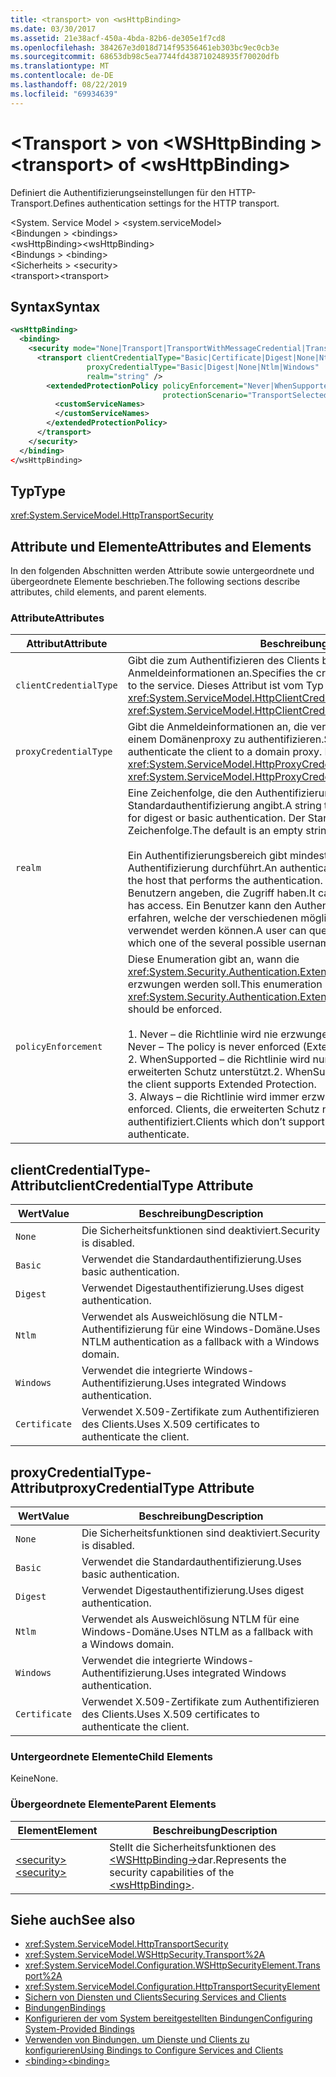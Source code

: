 ```yaml
---
title: <transport> von <wsHttpBinding>
ms.date: 03/30/2017
ms.assetid: 21e38acf-450a-4bda-82b6-de305e1f7cd8
ms.openlocfilehash: 384267e3d018d714f95356461eb303bc9ec0cb3e
ms.sourcegitcommit: 68653db98c5ea7744fd438710248935f70020dfb
ms.translationtype: MT
ms.contentlocale: de-DE
ms.lasthandoff: 08/22/2019
ms.locfileid: "69934639"
---
```

# <a name="transport-of-wshttpbinding"></a><span data-ttu-id="0964b-102">\<Transport > von \<WSHttpBinding ></span><span class="sxs-lookup"><span data-stu-id="0964b-102">\<transport> of \<wsHttpBinding></span></span>

<span data-ttu-id="0964b-103">Definiert die Authentifizierungseinstellungen für den HTTP-Transport.</span><span class="sxs-lookup"><span data-stu-id="0964b-103">Defines authentication settings for the HTTP transport.</span></span>

<span data-ttu-id="0964b-104">\<System. Service Model > </span><span class="sxs-lookup"><span data-stu-id="0964b-104">\<system.serviceModel></span></span>\
<span data-ttu-id="0964b-105">\<Bindungen > </span><span class="sxs-lookup"><span data-stu-id="0964b-105">\<bindings></span></span>\
<span data-ttu-id="0964b-106">\<wsHttpBinding></span><span class="sxs-lookup"><span data-stu-id="0964b-106">\<wsHttpBinding></span></span>\
<span data-ttu-id="0964b-107">\<Bindungs > </span><span class="sxs-lookup"><span data-stu-id="0964b-107">\<binding></span></span>\
<span data-ttu-id="0964b-108">\<Sicherheits > </span><span class="sxs-lookup"><span data-stu-id="0964b-108">\<security></span></span>\
<span data-ttu-id="0964b-109">\<transport></span><span class="sxs-lookup"><span data-stu-id="0964b-109">\<transport></span></span>

## <a name="syntax"></a><span data-ttu-id="0964b-110">Syntax</span><span class="sxs-lookup"><span data-stu-id="0964b-110">Syntax</span></span>

```xml
<wsHttpBinding>
  <binding>
    <security mode="None|Transport|TransportWithMessageCredential|TransportCredentialOnly">
      <transport clientCredentialType="Basic|Certificate|Digest|None|Ntlm|Windows"
                 proxyCredentialType="Basic|Digest|None|Ntlm|Windows"
                 realm="string" />
        <extendedProtectionPolicy policyEnforcement="Never|WhenSupported|Always"
                                  protectionScenario="TransportSelected|TrustedProxy">
          <customServiceNames>
          </customServiceNames>
        </extendedProtectionPolicy>
      </transport>
    </security>
  </binding>
</wsHttpBinding>
```

## <a name="type"></a><span data-ttu-id="0964b-111">Typ</span><span class="sxs-lookup"><span data-stu-id="0964b-111">Type</span></span>

<xref:System.ServiceModel.HttpTransportSecurity>

## <a name="attributes-and-elements"></a><span data-ttu-id="0964b-112">Attribute und Elemente</span><span class="sxs-lookup"><span data-stu-id="0964b-112">Attributes and Elements</span></span>

<span data-ttu-id="0964b-113">In den folgenden Abschnitten werden Attribute sowie untergeordnete und übergeordnete Elemente beschrieben.</span><span class="sxs-lookup"><span data-stu-id="0964b-113">The following sections describe attributes, child elements, and parent elements.</span></span>

### <a name="attributes"></a><span data-ttu-id="0964b-114">Attribute</span><span class="sxs-lookup"><span data-stu-id="0964b-114">Attributes</span></span>

|<span data-ttu-id="0964b-115">Attribut</span><span class="sxs-lookup"><span data-stu-id="0964b-115">Attribute</span></span>|<span data-ttu-id="0964b-116">Beschreibung</span><span class="sxs-lookup"><span data-stu-id="0964b-116">Description</span></span>|
|---------------|-----------------|
|`clientCredentialType`|<span data-ttu-id="0964b-117">Gibt die zum Authentifizieren des Clients beim Dienst verwendeten Anmeldeinformationen an.</span><span class="sxs-lookup"><span data-stu-id="0964b-117">Specifies the credential used to authenticate the client to the service.</span></span> <span data-ttu-id="0964b-118">Dieses Attribut ist vom Typ <xref:System.ServiceModel.HttpClientCredentialType>.</span><span class="sxs-lookup"><span data-stu-id="0964b-118">This attribute is of type <xref:System.ServiceModel.HttpClientCredentialType>.</span></span>|
|`proxyCredentialType`|<span data-ttu-id="0964b-119">Gibt die Anmeldeinformationen an, die verwendet werden, um den Client bei einem Domänenproxy zu authentifizieren.</span><span class="sxs-lookup"><span data-stu-id="0964b-119">Specifies the credential used to authenticate the client to a domain proxy.</span></span> <span data-ttu-id="0964b-120">Dieses Attribut ist vom Typ <xref:System.ServiceModel.HttpProxyCredentialType>.</span><span class="sxs-lookup"><span data-stu-id="0964b-120">This attribute is of type <xref:System.ServiceModel.HttpProxyCredentialType>.</span></span>|
|`realm`|<span data-ttu-id="0964b-121">Eine Zeichenfolge, die den Authentifizierungsbereich für die Hashwert- oder Standardauthentifizierung angibt.</span><span class="sxs-lookup"><span data-stu-id="0964b-121">A string that specifies the authentication realm for digest or basic authentication.</span></span> <span data-ttu-id="0964b-122">Der Standardwert ist eine leere Zeichenfolge.</span><span class="sxs-lookup"><span data-stu-id="0964b-122">The default is an empty string.</span></span><br /><br /> <span data-ttu-id="0964b-123">Ein Authentifizierungsbereich gibt mindestens den Namen des Hosts an, der die Authentifizierung durchführt.</span><span class="sxs-lookup"><span data-stu-id="0964b-123">An authentication realm specifies at least the name of the host that performs the authentication.</span></span> <span data-ttu-id="0964b-124">Er kann auch eine Auflistung von Benutzern angeben, die Zugriff haben.</span><span class="sxs-lookup"><span data-stu-id="0964b-124">It can also specify a collection of users that has access.</span></span> <span data-ttu-id="0964b-125">Ein Benutzer kann den Authentifizierungsbereich abfragen, um zu erfahren, welche der verschiedenen möglichen Benutzernamen und Kennwörter verwendet werden können.</span><span class="sxs-lookup"><span data-stu-id="0964b-125">A user can query the authentication realm to ascertain which one of the several possible usernames and passwords can be used.</span></span>|
|`policyEnforcement`|<span data-ttu-id="0964b-126">Diese Enumeration gibt an, wann die <xref:System.Security.Authentication.ExtendedProtection.ExtendedProtectionPolicy> erzwungen werden soll.</span><span class="sxs-lookup"><span data-stu-id="0964b-126">This enumeration specifies when the <xref:System.Security.Authentication.ExtendedProtection.ExtendedProtectionPolicy> should be enforced.</span></span><br /><br /> <span data-ttu-id="0964b-127">1.  Never – die Richtlinie wird nie erzwungen (erweiterter Schutz ist deaktiviert).</span><span class="sxs-lookup"><span data-stu-id="0964b-127">1.  Never – The policy is never enforced (Extended Protection is disabled).</span></span><br /><span data-ttu-id="0964b-128">2.  WhenSupported – die Richtlinie wird nur erzwungen, wenn der Client erweiterten Schutz unterstützt.</span><span class="sxs-lookup"><span data-stu-id="0964b-128">2.  WhenSupported – The policy is enforced only if the client supports Extended Protection.</span></span><br /><span data-ttu-id="0964b-129">3.  Always – die Richtlinie wird immer erzwungen.</span><span class="sxs-lookup"><span data-stu-id="0964b-129">3.  Always – The policy is always enforced.</span></span> <span data-ttu-id="0964b-130">Clients, die erweiterten Schutz nicht unterstützen, werden nicht authentifiziert.</span><span class="sxs-lookup"><span data-stu-id="0964b-130">Clients which don’t support Extended Protection will fail to authenticate.</span></span>|

## <a name="clientcredentialtype-attribute"></a><span data-ttu-id="0964b-131">clientCredentialType-Attribut</span><span class="sxs-lookup"><span data-stu-id="0964b-131">clientCredentialType Attribute</span></span>

|<span data-ttu-id="0964b-132">Wert</span><span class="sxs-lookup"><span data-stu-id="0964b-132">Value</span></span>|<span data-ttu-id="0964b-133">Beschreibung</span><span class="sxs-lookup"><span data-stu-id="0964b-133">Description</span></span>|
|-----------|-----------------|
|`None`|<span data-ttu-id="0964b-134">Die Sicherheitsfunktionen sind deaktiviert.</span><span class="sxs-lookup"><span data-stu-id="0964b-134">Security is disabled.</span></span>|
|`Basic`|<span data-ttu-id="0964b-135">Verwendet die Standardauthentifizierung.</span><span class="sxs-lookup"><span data-stu-id="0964b-135">Uses basic authentication.</span></span>|
|`Digest`|<span data-ttu-id="0964b-136">Verwendet Digestauthentifizierung.</span><span class="sxs-lookup"><span data-stu-id="0964b-136">Uses digest authentication.</span></span>|
|`Ntlm`|<span data-ttu-id="0964b-137">Verwendet als Ausweichlösung die NTLM-Authentifizierung für eine Windows-Domäne.</span><span class="sxs-lookup"><span data-stu-id="0964b-137">Uses NTLM authentication as a fallback with a Windows domain.</span></span>|
|`Windows`|<span data-ttu-id="0964b-138">Verwendet die integrierte Windows-Authentifizierung.</span><span class="sxs-lookup"><span data-stu-id="0964b-138">Uses integrated Windows authentication.</span></span>|
|`Certificate`|<span data-ttu-id="0964b-139">Verwendet X.509-Zertifikate zum Authentifizieren des Clients.</span><span class="sxs-lookup"><span data-stu-id="0964b-139">Uses X.509 certificates to authenticate the client.</span></span>|

## <a name="proxycredentialtype-attribute"></a><span data-ttu-id="0964b-140">proxyCredentialType-Attribut</span><span class="sxs-lookup"><span data-stu-id="0964b-140">proxyCredentialType Attribute</span></span>

|<span data-ttu-id="0964b-141">Wert</span><span class="sxs-lookup"><span data-stu-id="0964b-141">Value</span></span>|<span data-ttu-id="0964b-142">Beschreibung</span><span class="sxs-lookup"><span data-stu-id="0964b-142">Description</span></span>|
|-----------|-----------------|
|`None`|<span data-ttu-id="0964b-143">Die Sicherheitsfunktionen sind deaktiviert.</span><span class="sxs-lookup"><span data-stu-id="0964b-143">Security is disabled.</span></span>|
|`Basic`|<span data-ttu-id="0964b-144">Verwendet die Standardauthentifizierung.</span><span class="sxs-lookup"><span data-stu-id="0964b-144">Uses basic authentication.</span></span>|
|`Digest`|<span data-ttu-id="0964b-145">Verwendet Digestauthentifizierung.</span><span class="sxs-lookup"><span data-stu-id="0964b-145">Uses digest authentication.</span></span>|
|`Ntlm`|<span data-ttu-id="0964b-146">Verwendet als Ausweichlösung NTLM für eine Windows-Domäne.</span><span class="sxs-lookup"><span data-stu-id="0964b-146">Uses NTLM as a fallback with a Windows domain.</span></span>|
|`Windows`|<span data-ttu-id="0964b-147">Verwendet die integrierte Windows-Authentifizierung.</span><span class="sxs-lookup"><span data-stu-id="0964b-147">Uses integrated Windows authentication.</span></span>|
|`Certificate`|<span data-ttu-id="0964b-148">Verwendet X.509-Zertifikate zum Authentifizieren des Clients.</span><span class="sxs-lookup"><span data-stu-id="0964b-148">Uses X.509 certificates to authenticate the client.</span></span>|

### <a name="child-elements"></a><span data-ttu-id="0964b-149">Untergeordnete Elemente</span><span class="sxs-lookup"><span data-stu-id="0964b-149">Child Elements</span></span>

<span data-ttu-id="0964b-150">Keine</span><span class="sxs-lookup"><span data-stu-id="0964b-150">None.</span></span>

### <a name="parent-elements"></a><span data-ttu-id="0964b-151">Übergeordnete Elemente</span><span class="sxs-lookup"><span data-stu-id="0964b-151">Parent Elements</span></span>

|<span data-ttu-id="0964b-152">Element</span><span class="sxs-lookup"><span data-stu-id="0964b-152">Element</span></span>|<span data-ttu-id="0964b-153">Beschreibung</span><span class="sxs-lookup"><span data-stu-id="0964b-153">Description</span></span>|
|-------------|-----------------|
|[<span data-ttu-id="0964b-154">\<security></span><span class="sxs-lookup"><span data-stu-id="0964b-154">\<security></span></span>](security-of-wshttpbinding.md)|<span data-ttu-id="0964b-155">Stellt die Sicherheitsfunktionen des [ \<WSHttpBinding->](wshttpbinding.md)dar.</span><span class="sxs-lookup"><span data-stu-id="0964b-155">Represents the security capabilities of the [\<wsHttpBinding>](wshttpbinding.md).</span></span>|

## <a name="see-also"></a><span data-ttu-id="0964b-156">Siehe auch</span><span class="sxs-lookup"><span data-stu-id="0964b-156">See also</span></span>

- <xref:System.ServiceModel.HttpTransportSecurity>
- <xref:System.ServiceModel.WSHttpSecurity.Transport%2A>
- <xref:System.ServiceModel.Configuration.WSHttpSecurityElement.Transport%2A>
- <xref:System.ServiceModel.Configuration.HttpTransportSecurityElement>
- [<span data-ttu-id="0964b-157">Sichern von Diensten und Clients</span><span class="sxs-lookup"><span data-stu-id="0964b-157">Securing Services and Clients</span></span>](../../../wcf/feature-details/securing-services-and-clients.md)
- [<span data-ttu-id="0964b-158">Bindungen</span><span class="sxs-lookup"><span data-stu-id="0964b-158">Bindings</span></span>](../../../wcf/bindings.md)
- [<span data-ttu-id="0964b-159">Konfigurieren der vom System bereitgestellten Bindungen</span><span class="sxs-lookup"><span data-stu-id="0964b-159">Configuring System-Provided Bindings</span></span>](../../../wcf/feature-details/configuring-system-provided-bindings.md)
- [<span data-ttu-id="0964b-160">Verwenden von Bindungen, um Dienste und Clients zu konfigurieren</span><span class="sxs-lookup"><span data-stu-id="0964b-160">Using Bindings to Configure Services and Clients</span></span>](../../../wcf/using-bindings-to-configure-services-and-clients.md)
- [<span data-ttu-id="0964b-161">\<binding></span><span class="sxs-lookup"><span data-stu-id="0964b-161">\<binding></span></span>](../../../misc/binding.md)
